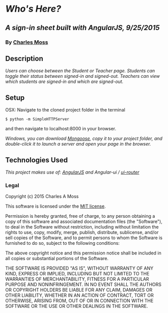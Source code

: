 # _Who's Here?_
## _A sign-in sheet built with AngularJS, 9/25/2015_
### By [Charles Moss](https://twitter.com/CharlesMoss)
## Description
_Users can choose between the Student or Teacher page. Students can toggle their status between signed-in and signed-out. Teachers can view which students are signed-in and which are signed-out._

## Setup

OSX: Navigate to the cloned project folder in the terminal
```
$ python -m SimpleHTTPServer
```
and then navigate to localhost:8000 in your browser.

_Windows, you can download [Mongoose](https://code.google.com/p/mongoose/), copy it to your project folder, and double-click it to launch a server and open your page in the browser._  

## Technologies Used
_This project makes use of: [AngularJS](https://angularjs.org/) and Angular-ui / [ui-router](https://github.com/angular-ui/ui-router)_

### Legal
Copyright (c) 2015 Charles A Moss

This software is licensed under the [MIT license](https://en.wikipedia.org/wiki/MIT_License).

Permission is hereby granted, free of charge, to any person obtaining a copy of this software and associated documentation files (the "Software"), to deal in the Software without restriction, including without limitation the rights to use, copy, modify, merge, publish, distribute, sublicense, and/or sell copies of the Software, and to permit persons to whom the Software is furnished to do so, subject to the following conditions:

The above copyright notice and this permission notice shall be included in all copies or substantial portions of the Software.

THE SOFTWARE IS PROVIDED "AS IS", WITHOUT WARRANTY OF ANY KIND, EXPRESS OR IMPLIED, INCLUDING BUT NOT LIMITED TO THE WARRANTIES OF MERCHANTABILITY, FITNESS FOR A PARTICULAR PURPOSE AND NONINFRINGEMENT. IN NO EVENT SHALL THE AUTHORS OR COPYRIGHT HOLDERS BE LIABLE FOR ANY CLAIM, DAMAGES OR OTHER LIABILITY, WHETHER IN AN ACTION OF CONTRACT, TORT OR OTHERWISE, ARISING FROM, OUT OF OR IN CONNECTION WITH THE SOFTWARE OR THE USE OR OTHER DEALINGS IN THE SOFTWARE.
